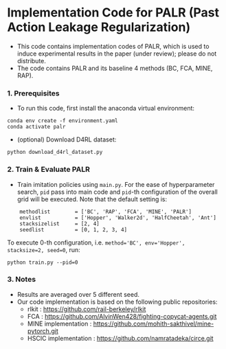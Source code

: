 # Implementation Code for PALR (Past Action Leakage Regularization) 

- This code contains implementation codes of PALR, which is used to induce experimental results in the paper (under review); please do not distribute.
- The code contains PALR and its baseline 4 methods (BC, FCA, MINE, RAP).

### 1. Prerequisites

- To run this code, first install the anaconda virtual environment:

```
conda env create -f environment.yaml
conda activate palr
```

- (optional) Download D4RL dataset:
```
python download_d4rl_dataset.py
```

### 2. Train & Evaluate PALR
- Train imitation policies using `main.py`.
For the ease of hyperparameter search, `pid` pass into main code and `pid`-th configuration of the overall grid will be executed.
Note that the default setting is:
```
    methodlist        = ['BC', 'RAP', 'FCA', 'MINE', 'PALR']
    envlist           = ['Hopper', 'Walker2d', 'HalfCheetah', 'Ant']
    stacksizelist     = [2, 4]
    seedlist          = [0, 1, 2, 3, 4]    
```

To execute 0-th configuration, i.e. `method='BC', env='Hopper', stacksize=2, seed=0`, run:
```
python train.py --pid=0
``` 

### 3. Notes
- Results are averaged over 5 different seed.
- Our code implementation is based on the following public repositories:
    - rlkit : https://github.com/rail-berkeley/rlkit
    - FCA : https://github.com/AlvinWen428/fighting-copycat-agents.git
    - MINE implementation : https://github.com/mohith-sakthivel/mine-pytorch.git
    - HSCIC implementation : https://github.com/namratadeka/circe.git
